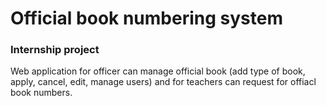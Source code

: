# Official book numbering system
### Internship project
Web application for officer can manage official book (add type of book, apply, cancel, edit, manage users) and for teachers can request for offiacl book numbers.


